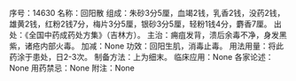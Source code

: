 序号：14630
名称：回阳散
组成：朱砂3分5厘，血竭2钱，乳香2钱，没药2钱，雄黄2钱，红粉2钱7分，梅片3分5厘，银砂3分5厘，轻粉1钱4分，麝香7厘。
出处：《全国中药成药处方集》（吉林方）。
主治：痈疽发背，溃后余毒不净，身发黑紫，诸疮内部火毒。
加减：None
功效：回阳生肌，消毒止毒。
用法用量：将此药涂于患处，日2-3次。
制备方法：上为细末。
临床应用：None
各家论述：None
用药禁忌：None
附注：None
